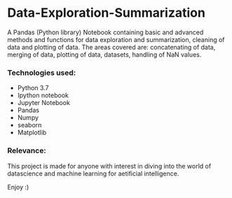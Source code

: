 # Data-Exploration-Summarization
A Pandas (Python library) Notebook containing basic and advanced methods and functions for data exploration and summarization, 
cleaning of data and plotting of data. The areas covered are: concatenating of data, merging of data, plotting of data, datasets, 
handling of NaN values.

### Technologies used:
 - Python 3.7
 - Ipython notebook
 - Jupyter Notebook
 - Pandas
 - Numpy
 - seaborn
 - Matplotlib

### Relevance:
This project is made for anyone with interest in diving into the world of datascience and machine learning for aetificial intelligence.

Enjoy :)


